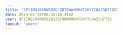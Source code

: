 ```yaml
---
title: "SP11MQJ6XRW5DZQJZ8T9WWXM04T26Y7C8AZSH77ZG"
date: 2024-02-19T08:43:16.416Z
user: SP11MQJ6XRW5DZQJZ8T9WWXM04T26Y7C8AZSH77ZG
layout: "users"
---
```

    